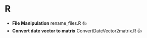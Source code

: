 # R
* **File Manipulation** rename_files.R :thumbsup:
* **Convert date vector to matrix** ConvertDateVector2matrix.R :thumbsup:
